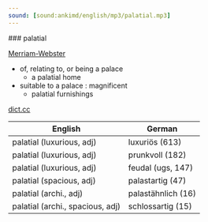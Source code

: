 ```yaml
---
sound: [sound:ankimd/english/mp3/palatial.mp3]
---
```


\### palatial

[Merriam-Webster](https://www.merriam-webster.com/dictionary/palatial)

- of, relating to, or being a palace
    - a palatial home
- suitable to a palace : magnificent
    - palatial furnishings

[dict.cc](https://www.dict.cc/palatial)

| English        | German       |
| -------------- | ------------ |
| palatial (luxurious, adj) | luxuriös (613) |
| palatial (luxurious, adj) | prunkvoll (182) |
| palatial (luxurious, adj) | feudal (ugs, 147) |
| palatial (spacious, adj) | palastartig (47) |
| palatial (archi., adj) | palastähnlich (16) |
| palatial (archi., spacious, adj) | schlossartig (15) |
